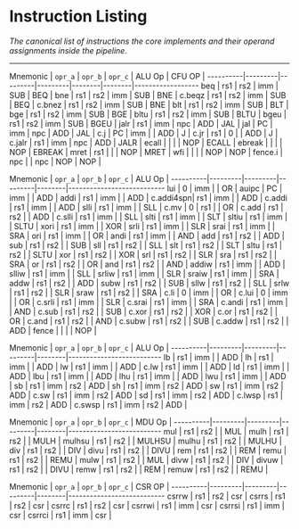 
# Instruction Listing

*The canonical list of instructions the core implements and their
operand assignments inside the pipeline.*

---

Mnemonic  | `opr_a` | `opr_b` | `opr_c` | ALU Op | CFU OP |
----------|---------|---------|---------|--------|--------|------------------
beq       | rs1     | rs2     | imm     | SUB    | BEQ    |
bne       | rs1     | rs2     | imm     | SUB    | BNE    |
c.beqz    | rs1     | rs2     | imm     | SUB    | BEQ    |
c.bnez    | rs1     | rs2     | imm     | SUB    | BNE    |
blt       | rs1     | rs2     | imm     | SUB    | BLT    |
bge       | rs1     | rs2     | imm     | SUB    | BGE    |
bltu      | rs1     | rs2     | imm     | SUB    | BLTU   |
bgeu      | rs1     | rs2     | imm     | SUB    | BGEU   |
jalr      | rs1     | imm     | npc     | ADD    | JAL    |
jal       | PC      | imm     | npc     | ADD    | JAL    |
c.j       | PC      | imm     |         | ADD    | J      |
c.jr      | rs1     | 0       |         | ADD    | J      |
c.jalr    | rs1     | imm     | npc     | ADD    | JALR   |
ecall     |         |         |         | NOP    | ECALL  |
ebreak    |         |         |         | NOP    | EBREAK |
mret      | rs1     |         |         | NOP    | MRET   |
wfi       |         |         |         | NOP    | NOP    |
fence.i   | npc     |         | npc     | NOP    | NOP    |

Mnemonic  | `opr_a` | `opr_b` | `opr_c` | ALU Op |
----------|---------|---------|---------|--------|---------------------------
lui       | 0       | imm     |         | OR     |
auipc     | PC      | imm     |         | ADD    |
addi      | rs1     | imm     |         | ADD    |
c.addi4spn| rs1     | imm     |         | ADD    |
c.addi    | rs1     | imm     |         | ADD    |
slli      | rs1     | imm     |         | SLL    |
c.mv      | 0       | rs1     |         | OR     |
c.add     | rs1     | rs2     |         | ADD    |
c.slli    | rs1     | imm     |         | SLL    |
slti      | rs1     | imm     |         | SLT    |
sltiu     | rs1     | imm     |         | SLTU   |
xori      | rs1     | imm     |         | XOR    |
srli      | rs1     | imm     |         | SLR    |
srai      | rs1     | imm     |         | SRA    |
ori       | rs1     | imm     |         | OR     |
andi      | rs1     | imm     |         | AND    |
add       | rs1     | rs2     |         | ADD    |
sub       | rs1     | rs2     |         | SUB    |
sll       | rs1     | rs2     |         | SLL    |
slt       | rs1     | rs2     |         | SLT    |
sltu      | rs1     | rs2     |         | SLTU   |
xor       | rs1     | rs2     |         | XOR    |
srl       | rs1     | rs2     |         | SLR    |
sra       | rs1     | rs2     |         | SRA    |
or        | rs1     | rs2     |         | OR     |
and       | rs1     | rs2     |         | AND    |
addiw     | rs1     | imm     |         | ADD    |
slliw     | rs1     | imm     |         | SLL    |
srliw     | rs1     | imm     |         | SLR    |
sraiw     | rs1     | imm     |         | SRA    |
addw      | rs1     | rs2     |         | ADD    |
subw      | rs1     | rs2     |         | SUB    |
sllw      | rs1     | rs2     |         | SLL    |
srlw      | rs1     | rs2     |         | SLR    |
sraw      | rs1     | rs2     |         | SRA    |
c.li      |   0     | imm     |         | OR     |
c.lui     |   0     | imm     |         | OR     |
c.srli    | rs1     | imm     |         | SLR    |
c.srai    | rs1     | imm     |         | SRA    |
c.andi    | rs1     | imm     |         | AND    |
c.sub     | rs1     | rs2     |         | SUB    |
c.xor     | rs1     | rs2     |         | XOR    |
c.or      | rs1     | rs2     |         | OR     |
c.and     | rs1     | rs2     |         | AND    |
c.subw    | rs1     | rs2     |         | SUB    |
c.addw    | rs1     | rs2     |         | ADD    |
fence     |         |         |         | NOP    |

Mnemonic  | `opr_a` | `opr_b` | `opr_c` | ALU Op |
----------|---------|---------|---------|--------|--------------------------
lb        | rs1     | imm     |         | ADD    |
lh        | rs1     | imm     |         | ADD    |
lw        | rs1     | imm     |         | ADD    |
c.lw      | rs1     | imm     |         | ADD    |
ld        | rs1     | imm     |         | ADD    |
lbu       | rs1     | imm     |         | ADD    |
lhu       | rs1     | imm     |         | ADD    |
lwu       | rs1     | imm     |         | ADD    |
sb        | rs1     | imm     | rs2     | ADD    |
sh        | rs1     | imm     | rs2     | ADD    |
sw        | rs1     | imm     | rs2     | ADD    |
c.sw      | rs1     | imm     | rs2     | ADD    |
sd        | rs1     | imm     | rs2     | ADD    |
c.lwsp    | rs1     | imm     | rs2     | ADD    |
c.swsp    | rs1     | imm     | rs2     | ADD    |

Mnemonic  | `opr_a` | `opr_b` | `opr_c` | MDU Op |
----------|---------|---------|---------|--------|--------------------------
mul       | rs1     | rs2     |         | MUL    |
mulh      | rs1     | rs2     |         | MULH   |
mulhsu    | rs1     | rs2     |         | MULHSU |
mulhu     | rs1     | rs2     |         | MULHU  |
div       | rs1     | rs2     |         | DIV    |
divu      | rs1     | rs2     |         | DIVU   |
rem       | rs1     | rs2     |         | REM    |
remu      | rs1     | rs2     |         | REMU   |
mulw      | rs1     | rs2     |         | MUL    |
divw      | rs1     | rs2     |         | DIV    |
divuw     | rs1     | rs2     |         | DIVU   |
remw      | rs1     | rs2     |         | REM    |
remuw     | rs1     | rs2     |         | REMU   |

Mnemonic  | `opr_a` | `opr_b` | `opr_c` | CSR OP |
----------|---------|---------|---------|--------|---------------------------
csrrw     | rs1     | rs2     | csr     |
csrrs     | rs1     | rs2     | csr     |
csrrc     | rs1     | rs2     | csr     |
csrrwi    | rs1     | imm     | csr     |
csrrsi    | rs1     | imm     | csr     |
csrrci    | rs1     | imm     | csr     |

